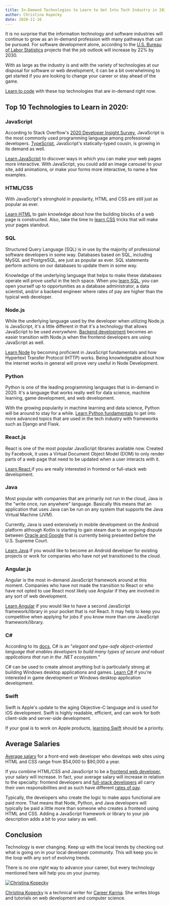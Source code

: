 ```yaml
---
title: In-Demand Technologies to Learn to Get Into Tech Industry in 2020
author: Christina Kopecky 
date: 2020-11-16
---
```


It is no surprise that the information technology and software industries will continue to grow as an in-demand profession with many pathways that can be pursued. For software development alone, according to the [U.S. Bureau of Labor Statistics](https://www.bls.gov/ooh/computer-and-information-technology/software-developers.htm) projects that the job outlook will increase by 22% by 2030.

With as large as the industry is and with the variety of technologies at our disposal for software or web development, it can be a bit overwhelming to get started if you are looking to change your career or stay ahead of the game.

[Learn to code](https://careerkarma.com/blog/learn-to-code-for-free/) with these top technologies that are in-demand right now. 

## Top 10 Technologies to Learn in 2020:

### JavaScript

According to Stack Overflow's [2020 Developer Insight Survey](https://insights.stackoverflow.com/survey/2020/#most-popular-technologies), JavaScript is the most commonly used programming language among professional developers. [TypeScript](https://careerkarma.com/blog/how-to-learn-typescript/), JavaScript's statically-typed cousin, is growing in its demand as well. 

[Learn JavaScript](https://careerkarma.com/blog/how-to-learn-javascript/) to discover ways in which you can make your web pages more interactive. With JavaScript, you could add an image carousel to your site, add animations, or make your forms more interactive, to name a few examples.

### HTML/CSS

With JavaScript's stronghold in popularity, HTML and CSS are still just as popular as ever.

[Learn HTML](https://careerkarma.com/blog/html-for-beginners/) to gain knowledge about how the building blocks of a web page is constructed. Also, take the time to [learn CSS](https://careerkarma.com/blog/learn-css/) tricks that will make your pages standout.

### SQL

Structured Query Language (SQL) is in use by the majority of professional software developers in some way. Databases based on SQL, including MySQL and PostgreSQL, are just as popular as ever. SQL statements perform actions on our databases to update them in some way.

Knowledge of the underlying language that helps to make these databases operate will prove useful in the tech space. When you [learn SQL](https://careerkarma.com/blog/learn-sql/), you can open yourself up to opportunities as a database administrator, a data scientist, and/or a backend engineer where rates of pay are higher than the typical web developer.

### Node.js

While the underlying language used by the developer when utilizing Node.js is JavaScript, it's a little different in that it's a technology that allows JavaScript to be used _everywhere_. [Backend development](https://careerkarma.com/blog/what-is-back-end-development/) becomes an easier transition with Node.js when the frontend developers are using JavaScript as well.

[Learn Node](https://careerkarma.com/blog/learn-node-js/) by becoming proficient in JavaScript fundamentals and how Hypertext Transfer Protocol (HTTP) works. Being knowledgeable about how the internet works in general will prove very useful in Node Development.

### Python

Python is one of the leading programming languages that is in-demand in 2020. It's a language that works really well for data science, machine learning, game development, and web development.

With the growing popularity in machine learning and data science, Python will be around to stay for a while.  [Learn Python fundamentals](https://careerkarma.com/blog/how-to-learn-python/) to get into more advanced topics that are used in the tech industry with frameworks such as Django and Flask.

### React.js

React is one of the most popular JavaScript libraries available now. Created by Facebook, it uses a Virtual Document Object Model (DOM) to only render parts of a web page that need to be updated when a user interacts with it.

[Learn React ](https://careerkarma.com/blog/how-to-learn-react/)if you are really interested in frontend or full-stack web development.

### Java

Most popular with companies that are primarily not run in the cloud, Java is the "write once, run anywhere" language. Basically this means that an application that uses Java can be run on any system that supports the Java Virtual Machine (JVM).

Currently, Java is used extensively in mobile development on the Android platform although Kotlin is starting to gain steam due to an ongoing dispute between [Oracle and Google](https://www.scotusblog.com/case-files/cases/google-llc-v-oracle-america-inc/) that is currently being presented before the U.S. Supreme Court.

[Learn Java](https://careerkarma.com/blog/how-to-code-in-java/) if you would like to become an Android developer for existing projects or work for companies who have not yet transitioned to the cloud.

### Angular.js

Angular is the most in-demand JavaScript framework around at this moment. Companies who have not made the transition to React or who have not opted to use React most likely use Angular if they are involved in any sort of web development.

[Learn Angular](https://careerkarma.com/blog/why-use-angularjs/) if you would like to have a second JavaScript framework/library in your pocket that is _not_ React. It may help to keep you competitive when applying for jobs if you know more than one JavaScript framework/library.

### C#

According to its [docs](https://docs.microsoft.com/en-us/dotnet/csharp/getting-started/), C# is an "_elegant and type-safe object-oriented language that enables developers to build many types of secure and robust applications that run in the .NET ecosystem._"

C# can be used to create almost anything but is particularly strong at building Windows desktop applications and games. [Learn C#](https://careerkarma.com/blog/how-to-learn-c-sharp/) if you're interested in game development or Windows desktop application development.

### Swift

Swift is Apple's update to the aging Objective-C language and is used for iOS development. Swift is highly readable, efficient, and can work for both client-side and server-side development.

If your goal is to work on Apple products, [learning Swift](https://careerkarma.com/blog/how-to-learn-swift/) should be a priority.

## Average Salaries

[Average salary](https://careerkarma.com/blog/junior-front-end-developer-salary/) for a front-end web developer who develops web sites using HTML and CSS range from $54,000 to $90,000 a year.

If you combine HTML/CSS and JavaScript to be a [frontend web developer](https://careerkarma.com/blog/what-is-a-front-end-developer/), your salary will increase. In fact, your average salary will increase in relation to the specialty: frontend developers and [full-stack developers](https://careerkarma.com/blog/full-stack-developer/) all carry their own responsibilities and as such have different [rates of pay](https://careerkarma.com/blog/front-end-back-end-full-stack-developers/ ).

Typically, the developers who create the logic to make apps functional are paid more. That means that Node, Python, and Java developers will typically be paid a little more than someone who creates a frontend using HTML and CSS. Adding a JavaScript framework or library to your job description adds a bit to your salary as well.

## Conclusion

Technology is ever changing. Keep up with the local trends by checking out what is going on in your local developer community. This will keep you in the loop with any sort of evolving trends. 

There is no one _right_ way to advance your career, but every technology mentioned here will help you on your journey. 

<a href="https://careerkarma.com/blog/author/christina-kopecky/"><img alt="Christina Kopecky" src="https://careerkarma.com/blog/wp-content/uploads/2020/06/image-3-300x300.png"></a>

[Christina Kopecky](https://www.linkedin.com/in/cmvnk) is a technical writer for [Career Karma](https://careerkarma.com/blog/author/christina-kopecky). She writes blogs and tutorials on web development and computer science.
